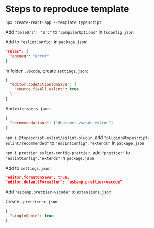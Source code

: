 # Steps to reproduce template

`npx create-react-app --template typescript`

Add `"baseUrl": "src"` to `"compilerOptions"` in `tsconfig.json`

Add to `"eslintConfig"` in `package.json`:

```json
"rules": {
  "eqeqeq": "error"
}
```

In folder `.vscode`, create `settings.json`:

```json
{
  "editor.codeActionsOnSave": {
    "source.fixAll.eslint": true
  }
}
```

And `extensions.json`:

```json
{
  "recommendations": ["dbaeumer.vscode-eslint"]
}
```

`npm i @typescript-eslint/eslint-plugin`, add `"plugin:@typescript-eslint/recommended"` to `"eslintConfig"."extends"` in `package.json`

`npm i prettier eslint-config-prettier`, add `"prettier"` to `"eslintConfig"."extends"` in `package.json`

Add to `settings.json`:

```json
"editor.formatOnSave": true,
"editor.defaultFormatter": "esbenp.prettier-vscode"
```

Add `"esbenp.prettier-vscode"` to `extensions.json`

Create `.prettierrc.json`:

```json
{
  "singleQuote": true
}
```
